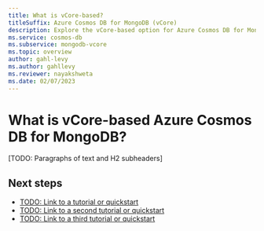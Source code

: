 ```yaml
---
title: What is vCore-based?
titleSuffix: Azure Cosmos DB for MongoDB (vCore)
description: Explore the vCore-based option for Azure Cosmos DB for MongoDB and determine if it's a good fit for your workload.
ms.service: cosmos-db
ms.subservice: mongodb-vcore
ms.topic: overview
author: gahl-levy
ms.author: gahllevy
ms.reviewer: nayakshweta
ms.date: 02/07/2023
---
```


# What is vCore-based Azure Cosmos DB for MongoDB?

[TODO: Paragraphs of text and H2 subheaders]

## Next steps

- [TODO: Link to a tutorial or quickstart](about:blank)
- [TODO: Link to a second tutorial or quickstart](about:blank)
- [TODO: Link to a third tutorial or quickstart](about:blank)

